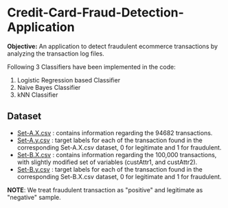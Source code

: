 # Credit-Card-Fraud-Detection-Application

**Objective:** An application to detect fraudulent ecommerce transactions by analyzing the transaction log files.

Following 3 Classifiers have been implemented in the code:
  1. Logistic Regression based Classifier
  2. Naive Bayes Classifier
  3. kNN Classifier

## Dataset
* [Set-A.X.csv](https://drive.google.com/file/d/1MZ88sTwzkM0moQcbTfuoksBkmhef_Aim/view?usp=sharing) : contains information regarding the 94682 transactions.
* [Set-A.y.csv](https://drive.google.com/file/d/19nC-tQewLiMyJhKpENCY1dWRCVwiBEdI/view?usp=sharing) : target labels for each of the transaction found in the corresponding Set-A.X.csv dataset, 0 for legitimate and 1 for fraudulent.
* [Set-B.X.csv](https://drive.google.com/file/d/11CxArplWFMktjHa4M-XiZapzzjFRzqUB/view?usp=sharing) : contains information regarding the 100,000 transactions, with slightly modified set of variables (custAttr1, and custAttr2).
* [Set-B.y.csv](https://drive.google.com/file/d/13jCck_1FSiVooEoX8QdozES5aQafqEWv/view?usp=sharing) : target labels for each of the transaction found in the corresponding Set-B.X.csv dataset, 0 for legitimate and 1 for fraudulent.

**NOTE**: We treat fraudulent transaction as "positive" and legitimate as "negative" sample.
